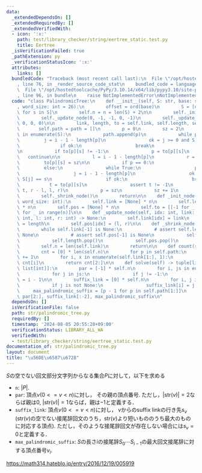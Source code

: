 ```yaml
---
data:
  _extendedDependsOn: []
  _extendedRequiredBy: []
  _extendedVerifiedWith:
  - icon: ':x:'
    path: test/library_checker/string/eertree_static.test.py
    title: Eertree
  _isVerificationFailed: true
  _pathExtension: py
  _verificationStatusIcon: ':x:'
  attributes:
    links: []
  bundledCode: "Traceback (most recent call last):\n  File \"/opt/hostedtoolcache/PyPy/3.10.14/x64/lib/pypy3.10/site-packages/onlinejudge_verify/documentation/build.py\"\
    , line 76, in _render_source_code_stat\n    bundled_code = language.bundle(\n\
    \  File \"/opt/hostedtoolcache/PyPy/3.10.14/x64/lib/pypy3.10/site-packages/onlinejudge_verify/languages/python.py\"\
    , line 96, in bundle\n    raise NotImplementedError\nNotImplementedError\n"
  code: "class PalindromicTree:\n    def __init__(self, S: str, base: str = \"a\"\
    , word_size: int = 26):\n        offset = ord(base)\n        S = [ord(s) - offset\
    \ for s in S]\n        self.n = n = len(S) + 2\n\n        self._init_node(n, word_size)\n\
    \        self._update_node(0, -1, -1, 0, -1)\n        self._update_node(1, 0,\
    \ 0, 0, 0)\n\n        link, length, to = self.link, self.length, self.to\n\n \
    \       self.path = path = []\n        p = 0\n        sz = 2\n        for i, s\
    \ in enumerate(S):\n            path.append(p)\n            while p:\n       \
    \         j = i - 1 - length[p]\n                ok = j >= 0 and S[j] == s\n \
    \               if ok:\n                    break\n                p = link[p]\n\
    \n            if to[p][s] != -1:\n                p = to[p][s]\n             \
    \   continue\n\n            l = i - 1 - length[p]\n            r = i + 1\n   \
    \         to[p][s] = sz\n\n            if p == 0:\n                t = 1\n   \
    \         else:\n                while True:\n                    p = link[p]\n\
    \                    j = i - 1 - length[p]\n                    ok = j >= 0 and\
    \ S[j] == s\n                    if ok:\n                        break\n     \
    \           t = to[p][s]\n                assert t != -1\n            self._update_node(sz,\
    \ t, r - l, l, r)\n            p = sz\n            sz += 1\n        path.append(p)\n\
    \        self._shrink_node()\n        return\n\n    def _init_node(self, n: int,\
    \ word_size: int):\n        self.link = [None] * n\n        self.length = [None]\
    \ * n\n        self.pos = [None] * n\n        self.to = [[-1 for _ in range(word_size)]\
    \ for _ in range(n)]\n\n    def _update_node(self, idx: int, link: int, length:\
    \ int, l: int, r: int) -> None:\n        self.link[idx] = link\n        self.length[idx]\
    \ = length\n        self.pos[idx] = (l, r)\n\n    def _shrink_node(self) -> None:\n\
    \        while self.link[-1] is None:\n            # assert self.length[-1] is\
    \ None\n            # assert self.pos[-1] is None\n            self.link.pop()\n\
    \            self.length.pop()\n            self.pos.pop()\n            self.to.pop()\n\
    \        self.n = len(self.link)\n        return\n\n    def count(self) -> list[int]:\n\
    \        cnt = [0] * len(self.n)\n        for p in self.path:\n            cnt[p]\
    \ += 1\n        for i, x in enumerate(self.link[1:], 1):\n            cnt[x] +=\
    \ cnt[i]\n        return cnt[2:]\n\n    def solve(self) -> tuple[list[int], list[int],\
    \ list[int]]:\n        par = [-1] * self.n\n        for i, js in enumerate(self.to):\n\
    \            for j in js:\n                if j != -1:\n                    par[j]\
    \ = i - 1\n\n        suffix_link = [0] * self.n\n        for i, j in enumerate(self.link[2:]):\n\
    \            if j is not None:\n                suffix_link[i] = j - 1\n\n   \
    \     max_palindromic_suffix = [p - 1 for p in self.path[1:]]\n        return\
    \ par[2:], suffix_link[:-2], max_palindromic_suffix\n"
  dependsOn: []
  isVerificationFile: false
  path: str/palindromic_tree.py
  requiredBy: []
  timestamp: '2024-08-05 20:55:28+09:00'
  verificationStatus: LIBRARY_ALL_WA
  verifiedWith:
  - test/library_checker/string/eertree_static.test.py
documentation_of: str/palindromic_tree.py
layout: document
title: "\u56DE\u6587\u6728"
---
```


$S$の空でない回文部分文字列からなる集合$P$に対して，以下を求める

- `n`: $|P|$.
- `par`: 頂点$v (0 <= v < n)$に対し， その親の頂点番号. ただし，|str($v$)|$=2$ならば親は$0$, |str($v$)|$=1$ならば，親は$-1$と定義する．
- `suffix_link`: 頂点$v (0 <= v < n)$に対し， $v$からのsuffix linkの行き先$s_v$ (str($v$)の空でない接尾辞回文のうち，str($v$)より短いもののうち最大のものに対応する頂点). ただし，そのような接尾辞回文が存在しない場合には$s_v = 0$と定義する．
- `max_palindromic_suffix`: $S$の長さ$i$の接尾辞$S_0 ⋯ S_{i-1}$の最大回文接尾辞に対する頂点番号$v_i$.

https://math314.hateblo.jp/entry/2016/12/19/005919